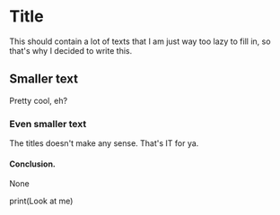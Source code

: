 # Title

This should contain a lot of texts that I am just way too lazy to fill in, so that's why I decided to write this.

## Smaller text

Pretty cool, eh?

### Even smaller text

The titles doesn't make any sense. That's IT for ya.

#### Conclusion.

None

print(Look at me)
